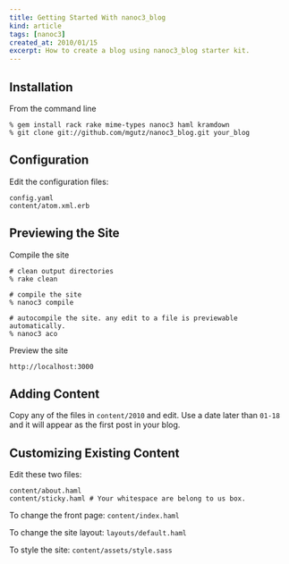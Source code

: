 ```yaml
---
title: Getting Started With nanoc3_blog 
kind: article
tags: [nanoc3]
created_at: 2010/01/15
excerpt: How to create a blog using nanoc3_blog starter kit.
---
```


## Installation

From the command line

    % gem install rack rake mime-types nanoc3 haml kramdown
    % git clone git://github.com/mgutz/nanoc3_blog.git your_blog

## Configuration

Edit the configuration files:

    config.yaml
    content/atom.xml.erb

## Previewing the Site

Compile the site

    # clean output directories
    % rake clean 

    # compile the site
    % nanoc3 compile

    # autocompile the site. any edit to a file is previewable automatically.
    % nanoc3 aco

Preview the site

    http://localhost:3000

## Adding Content

Copy any of the files in `content/2010` and edit.  Use a date later than `01-18` and it will appear as the first post in your blog.

## Customizing Existing Content

Edit these two files:

    content/about.haml
    content/sticky.haml # Your whitespace are belong to us box.

To change the front page: `content/index.haml`

To change the site layout: `layouts/default.haml`

To style the site:  `content/assets/style.sass`
